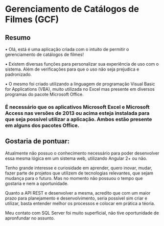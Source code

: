 # Gerenciamento de Catálogos de Filmes (GCF)

## Resumo

• Olá, está é uma aplicação criada com o intuito de permitir o gerenciamento de catálogos de filmes!

• Existem diversas funções para personalizar sua experiência de uso com o sistema. Além de verificações para que o uso não seja prejudica e padronizado.

• O mesmo foi criado utilizando a linguagem de programação Visual Basic for Applications (VBA), muito utilizada no Excel mas presente em diversos programas do pacote Microsoft Office.

### **É necessário que os aplicativos Microsoft Excel e Microsoft Access nas versões de 2013 ou acima esteja instalada para que seja possível utilizar a aplicação. Ambos estão presente em alguns dos pacotes Office.**

## Gostaria de pontuar:

Atualmente não possuo o conhecimento necessário para poder desenvolver essa mesma lógica em um sistema web, utilizando Angular 2+ ou não. 

Tenho grande interesse e curiosidade em aprender, quero inovar, mudar, fazer parte de projetos que utilizem de tecnologias relevantes, que sejam mudança para o futuro. Mas no momento não possuou o tempo que gostaria e nem a oportunidade. 

Quanto a API REST e desenvolver a mesma, acredito que com um maior prazo para planejamento e desenvolvimento, seria possível sim criar e utilizar, basta entender melhor os processos e colocar em prática a téoria. 

Meu contato com SQL Server foi muito superficial, não tive oportunidade de apronfundar no assunto.
